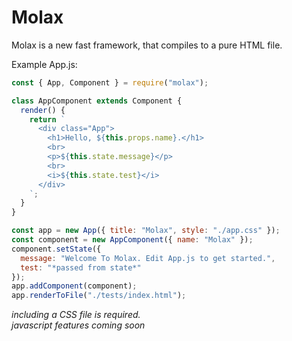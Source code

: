 # Molax
Molax is a new fast framework, that compiles to a pure HTML file.

Example App.js: 
```js
const { App, Component } = require("molax");

class AppComponent extends Component {
  render() {
    return `
      <div class="App">
        <h1>Hello, ${this.props.name}.</h1>
        <br>
        <p>${this.state.message}</p>
        <br>
        <i>${this.state.test}</i>
      </div>
    `;
  }
}

const app = new App({ title: "Molax", style: "./app.css" });
const component = new AppComponent({ name: "Molax" });
component.setState({
  message: "Welcome To Molax. Edit App.js to get started.",
  test: "*passed from state*"
});
app.addComponent(component);
app.renderToFile("./tests/index.html");
```

*including a CSS file is required.*
<br>
*javascript features coming soon*